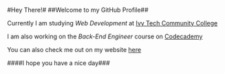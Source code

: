 #Hey There!#
##Welcome to my GitHub Profile##

Currently I am studying *Web Development* at
[Ivy Tech Community College](https://www.ivytech.edu/)

I am also working on the *Back-End Engineer*
course on [Codecademy](https://www.codecademy.com/)

You can also check me out on
my website [here](http://cricketsargent.com/)

####I hope you have a nice day###